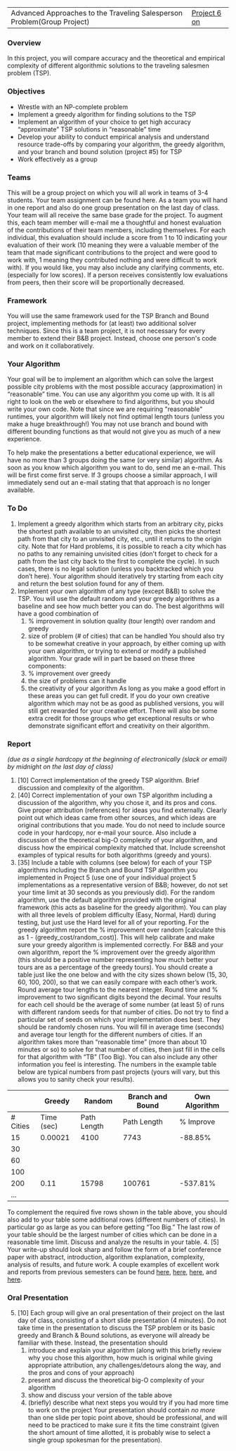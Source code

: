 



|  |  |
| --- | --- |
| Advanced Approaches to the Traveling Salesperson Problem(Group Project) | [Project 6 on](slack://channel?team=TEUHZ3SE9&id=CF3UK59DX)  |


### Overview


In this project, you will compare accuracy and the theoretical and empirical complexity 
of different algorithmic solutions to the traveling salesmen problem (TSP).


### Objectives


* Wrestle with an NP-complete problem
* Implement a greedy algorithm for finding solutions to the TSP
* Implement an algorithm of your choice to get high accuracy “approximate” TSP solutions 
in “reasonable” time
* Develop your ability to conduct empirical analysis and understand resource trade-offs 
by comparing your algorithm, the greedy algorithm, and your branch and bound solution 
(project #5) for TSP
* Work effectively as a group


### Teams


This will be a group project on which you will all work in teams of 3-4 students. Your
team assignment can be found here. As a team you will hand 
in one report and also do one group presentation on the last day of class. Your team will 
all receive the same base grade for the project. To augment this, each team member will 
e-mail me a thoughtful and honest evaluation of the contributions of their team members, 
including themselves. For each individual, this evaluation should include a score from 
1 to 10 indicating your evaluation of their work (10 meaning they were a valuable member 
of the team that made significant contributions to the project and were good to work with, 
1 meaning they contributed nothing and were difficult to work with). If you would like, you 
may also include any clarifying comments, etc. (especially for low scores). If a person 
receives consistently low evaluations from peers, then their score will be proportionally 
decreased.


### Framework


You will use the same framework used for the TSP Branch and Bound project, implementing
methods for (at least) two additional solver techniques. Since this is a team project, it 
is not necessary for every member to extend their B&B project. Instead, choose one
person's code and work on it collaboratively.


### Your Algorithm


Your goal will be to implement an algorithm which can solve the largest possible city 
problems with the most possible accuracy (approximation) in “reasonable” time. You can 
use any algorithm you come up with. It is all right to look on the web or elsewhere to 
find algorithms, but you should write your own code. Note that since we are requiring
"reasonable" runtimes, your algorithm will likely not find optimal length tours 
(unless you make a huge breakthrough!) You may not use branch and bound with different 
bounding functions as that would not give you as much of a new experience.


To help make the presentations a better educational experience, we will have no more 
than 3 groups doing the same (or very similar) algorithm. As soon as you know which 
algorithm you want to do, send me an e-mail. This will be first come first serve. If 
3 groups choose a similar approach, I will immediately send out an e-mail stating that 
that approach is no longer available.


### To Do


1. Implement a greedy algorithm which starts from an arbitrary city, picks the 
shortest path available to an unvisited city, then picks the shortest path from that city 
to an unvisited city, etc., until it returns to the origin city. Note that for Hard
problems, it is possible to reach a city which has no paths to any remaining 
unvisited cities (don't forget to check for a path from the last city back to the first 
to complete the cycle). In such cases, there is no legal solution (unless you backtracked 
which you don’t here). Your algorithm should iteratively try starting from each city and
return the best solution found for any of them.
2. Implement your own algorithm of any type (except B&B) to solve the TSP. You will use 
the default random and your greedy algorithms as a baseline and see how much better you 
can do. The best algorithms will have a good combination of
	1. % improvement in solution quality (tour length) over random and greedy
	2. size of problem (# of cities) that can be handled
You should also try to be somewhat creative in your approach, by either coming up with your 
own algorithm, or trying to extend or modify a published algorithm. Your grade will 
in part be based on these three components:
	1. % improvement over greedy
	2. the size of problems can it handle
	3. the creativity of your algorithm
As long as you make a good effort in these areas you can get full credit. If you do your 
own creative algorithm which may not be as good as published versions, you will still get 
rewarded for your creative effort. There will also be some extra credit for those groups 
who get exceptional results or who demonstrate significant effort and creativity on their 
algorithm.


### Report


*(due as a single hardcopy at the beginning of electronically (slack or email) by midnight on the last day of class)*


1. [10] Correct implementation of the greedy TSP algorithm. Brief discussion and 
complexity of the algorithm.
2. [40] Correct implementation of your own TSP algorithm including a discussion of the 
algorithm, why you chose it, and its pros and cons. Give proper attribution (references) 
for ideas you find externally. Clearly point out which ideas came from other sources, 
and which ideas are original contributions that you made. You do not need 
to include source code in your hardcopy, nor e-mail your source. Also include a 
discussion of the theoretical big-O complexity of your algorithm, and discuss how the 
empirical complexity matched that. Include screenshot examples of typical results for 
both algorithms (greedy and yours).
3. [35] Include a table with columns (see below) for each of your TSP algorithms 
including the Branch and Bound TSP algorithm you implemented in Project 5 (use one of your
individual project 5 implementations as a representative version of B&B; however, do not 
set your time limit at 30 seconds as you previously did). For the random algorithm, 
use the default algorithm provided with the original framework (this acts as baseline for 
the greedy algorithm). You can play with all three levels of problem difficulty 
(Easy, Normal, Hard) during testing, but just use the Hard level for all of your reporting. 
For the greedy algorithm report the % improvement over random [calculate this as 
1 - (greedy\_cost/random\_cost)]. This will help calibrate and make sure your greedy 
algorithm is implemented correctly. For B&B and your own algorithm, 
report the % improvement over the greedy algorithm (this should be a positive number 
representing how much better your tours are as a percentage of the greedy tours). You 
should create a table just like the one below and with the city sizes shown below 
(15, 30, 60, 100, 200), so that we can easily compare with each other’s work. Round 
average tour lengths to the nearest integer. Round time and % improvement 
to two significant digits beyond the decimal. Your results for each cell should be the 
average of some number (at least 5) of runs with different random seeds for that number 
of cities. Do not try to find a particular set of seeds on which your implementation 
does best. They should be randomly chosen runs. You will fill in average time (seconds) 
and average tour length for the different numbers of cities. If an algorithm takes more 
than “reasonable time” (more than about 10 minutes or so) to solve for that number of 
cities, then just fill in the cells for that algorithm with “TB” (Too Big). 
You can also include any other information you feel is interesting. The numbers in the 
example table below are typical numbers from past projects (yours will vary, but this 
allows you to sanity check your results).


|  | Greedy | Random | Branch and Bound | Own Algorithm |
| --- | --- | --- | --- | --- |
| # Cities | Time (sec) | Path Length | Path Length | % Improve | Time (sec) | Path Length | % Improve | Time (sec) | Path Length | % Improve |
| 15 | 0.00021 | 4100 | 7743 | -88.85% | 3.26 | 3527 | 13.97% | 1.47 | 3649 | 11.00% |
| 30 |  |  |  |  |  |  |  |  |  |  |
| 60 |  |  |  |  |  |  |  |  |  |  |
| 100 |  |  |  |  |  |  |  |  |  |  |
| 200 | 0.11 | 15798 | 100761 | -537.81% | TB | TB | TB | 165.01 | 14244 | 9.84% |
| ... |  |  |  |  |  |  |  |  |  |  |



To complement the required five rows shown in the table above, you should also add to 
your table some additional rows (different numbers of cities). In particular go as large 
as you can before getting “Too Big.” The last row of your table should be the largest 
number of cities which can be done in a reasonable time limit. Discuss and analyze the 
results in your table.
4. [5] Your write-up should look sharp and follow the form of a brief conference paper with 
abstract, introduction, algorithm explanation, complexity, analysis of results, and future 
work. A couple examples of excellent work and reports from previous semesters can be 
found [here](../misc/example_report1), [here](../misc/example_report2), [here](../misc/example_report3), and [here](../misc/example_report4).


### Oral Presentation
5. [10] Each group will give an oral presentation of their project on the last day of class,
consisting of a short slide presentation (4 minutes). Do not take time in 
the presentation to discuss the TSP problem or its basic greedy and Branch & Bound 
solutions, as everyone will already be familiar with these. Instead, the presentation 
should
	1. introduce and explain your algorithm (along with this briefly review why you chose 
	this algorithm, how much is original while giving appropriate attribution, any 
	challenges/detours along the way, and the pros and cons of your approach)
	2. present and discuss the theoretical big-O complexity of your algorithm
	3. show and discuss your version of the table above
	4. (briefly) describe what next steps you would try if you had more time to work on the 
	project Your presentation should
contain *no more* than one slide per topic point above, should be professional, and will need to be
practiced to make sure it fits the time constraint (given the short amount of time allotted, 
it is probably wise to select a single group spokesman for the presentation).


